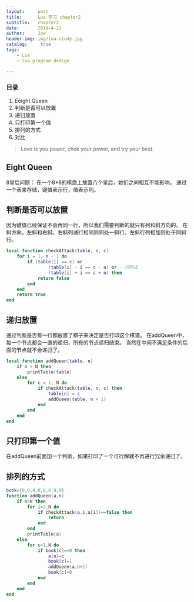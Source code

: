 ```yaml
---
layout:     post
title:      Lua 学习 chapter2
subtitle:   chapter2
date:       2019-4-22
author:     Jow
header-img: img/lua-study.jpg
catalog: 	 true 
tags:
    - Lua
    - lua program dedign

---
```


### 目录
1. Eeight Queen
2. 判断是否可以放置
3. 递归放置
4. 只打印第一个值
5. 排列的方式
6. 对比

> Love is you power, chek your power, and try your best.

## Eight Queen
8皇后问题：
在一个8*8的棋盘上放置八个皇后，她们之间相互不能影响。
通过一个表来存储，键值表示行，值表示列。

## 判断是否可以放置
因为键值已经保证不会再同一行，所以我们需要判断的就只有列和斜方向的。
在斜方向，左斜和右斜。右斜列减行相同则同处一斜行。左斜行列相加则处于同斜行。

```lua
local function checkAttack(table, n, c)
    for i = 1, n - 1 do
        if (table[i] == c) or
                (table[i] - i == c - n) or --行列式
                (table[i] + i == c + n) then
            return false
        end
    end
    return true
end
```

## 递归放置
通过判断是否每一行都放置了棋子来决定是否打印这个棋谱。
在addQueen中，每一个节点都会一直的递归，所有的节点递归结束。
当然在中间不满足条件的后面的节点就不会递归了。

```lua
local function addQueen(table, n)
    if n > N then
        printTable(table)
    else
        for c = 1, N do
            if checkAttack(table, n, c) then
                table[n] = c
                addQueen(table, n + 1)
            end
        end
    end
end
```

## 只打印第一个值
在addQueen前面加一个判断，如果打印了一个可行解就不再进行冗余递归了。


## 排列的方式
```lua
book={0,0,0,0,0,0,0,0}
function addQueen(a,n)
    if n>N then
        for i=2,N do
            if checkAttack(a,i,a[i])==false then
                return
            end
        end
        printTable(a)
    else
        for c=1,N do
            if book[c]==0 then
                a[n]=c
                book[c]=1
                addQueen(a,n+1)
                book[c]=0
            end
        end
    end
end
```


